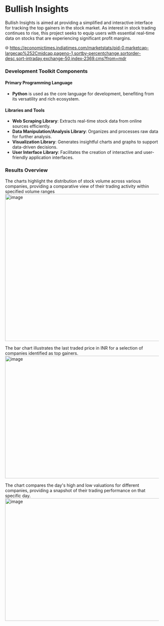 # Bullish Insights

Bullish Insights is aimed at providing a simplified and interactive interface for tracking the top gainers in the stock market. As interest in stock trading continues to rise, this project seeks to equip users with essential real-time data on stocks that are experiencing significant profit margins.

:globe_with_meridians: https://economictimes.indiatimes.com/marketstats/pid-0,marketcap-largecap%252Cmidcap,pageno-1,sortby-percentchange,sortorder-desc,sort-intraday,exchange-50,index-2369.cms?from=mdr

### Development Toolkit Components

#### Primary Programming Language
- **Python** is used as the core language for development, benefiting from its versatility and rich ecosystem.

#### Libraries and Tools

- **Web Scraping Library**: Extracts real-time stock data from online sources efficiently.
- **Data Manipulation/Analysis Library**: Organizes and processes raw data for further analysis.
- **Visualization Library**: Generates insightful charts and graphs to support data-driven decisions.
- **User Interface Library**: Facilitates the creation of interactive and user-friendly application interfaces.

### Results Overview

The charts highlight the distribution of stock volume across various companies, providing a comparative view of their trading activity within specified volume ranges<br>
<img width="560" height="480" alt="image" src="https://github.com/user-attachments/assets/aa9b2ad1-2cb7-4442-bae4-3bdb9abd0b2b" />


The bar chart illustrates the last traded price in INR for a selection of companies identified as top gainers.<br>
<img width="600" height="400" alt="image" src="https://github.com/user-attachments/assets/597c7a96-4f6d-4836-b768-0e3ca01dd18e" />

The chart compares the day's high and low valuations for different companies, providing a snapshot of their trading performance on that specific day.<br>
<img width="600" height="400" alt="image" src="https://github.com/user-attachments/assets/48834f1a-8c80-4b56-9457-566928997dd8" />

